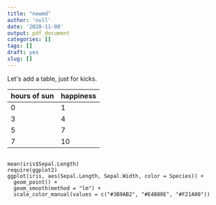 ```yaml
---
title: "newmd"
author: 'null'
date: '2020-11-08'
output: pdf_document
categories: []
tags: []
draft: yes
slug: []
---
```



Let's add a table, just for kicks.

| hours of sun | happiness |
|---|---|
| 0 | 1 |
| 3 | 4 |
| 5 | 7 |
| 7 | 10 |


```{r}

mean(iris$Sepal.Length)
require(ggplot2)
ggplot(iris, aes(Sepal.Length, Sepal.Width, color = Species)) +
  geom_point() +
  geom_smooth(method = "lm") + 
  scale_color_manual(values = c("#3B9AB2", "#E4B80E", "#F21A00"))
  

```

